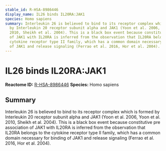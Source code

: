 ```yaml
---
stable_id: R-HSA-8986446
display_name: IL26 binds IL20RA:JAK1
species: Homo sapiens
summary: Interleukin 26 is believed to bind to its receptor complex which is formed
  by Interleukin 20 receptor subunit alpha and JAK1 (Yoon et al. 2006, Yoon et al.
  2010, Sheikh et al. 2004). This is a black box event because constitutive pre association
  of JAK1 with IL20RA is inferred from the observation that IL20RA belongs to the
  cytokine receptor type II family, which has a common domain necessary for binding
  of JAK1 and release signaling (Ferrao et al. 2016, Hor et al. 2004).
---
```


# IL26 binds IL20RA:JAK1
**Reactome ID:** [R-HSA-8986446](https://reactome.org/content/detail/R-HSA-8986446)
**Species:** Homo sapiens

## Summary

Interleukin 26 is believed to bind to its receptor complex which is formed by Interleukin 20 receptor subunit alpha and JAK1 (Yoon et al. 2006, Yoon et al. 2010, Sheikh et al. 2004). This is a black box event because constitutive pre association of JAK1 with IL20RA is inferred from the observation that IL20RA belongs to the cytokine receptor type II family, which has a common domain necessary for binding of JAK1 and release signaling (Ferrao et al. 2016, Hor et al. 2004).
